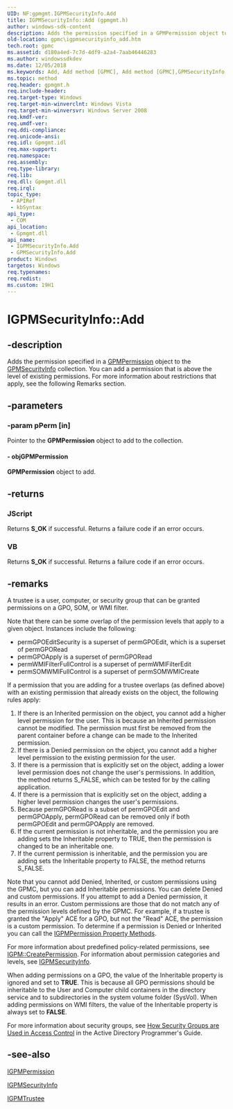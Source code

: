 ```yaml
---
UID: NF:gpmgmt.IGPMSecurityInfo.Add
title: IGPMSecurityInfo::Add (gpmgmt.h)
author: windows-sdk-content
description: Adds the permission specified in a GPMPermission object to the GPMSecurityInfo collection. You can add a permission that is above the level of existing permissions. For more information about restrictions that apply, see the following Remarks section.
old-location: gpmc\igpmsecurityinfo_add.htm
tech.root: gpmc
ms.assetid: d180a4ed-7c7d-4df9-a2a4-7aab46446283
ms.author: windowssdkdev
ms.date: 12/05/2018
ms.keywords: Add, Add method [GPMC], Add method [GPMC],GPMSecurityInfo class, Add method [GPMC],IGPMSecurityInfo interface, GPMSecurityInfo class [GPMC],Add method, IGPMSecurityInfo interface [GPMC],Add method, IGPMSecurityInfo.Add, IGPMSecurityInfo::Add, _win32_igpmsecurityinfo_add, gpmc.igpmsecurityinfo_add, gpmgmt/IGPMSecurityInfo::Add
ms.topic: method
req.header: gpmgmt.h
req.include-header: 
req.target-type: Windows
req.target-min-winverclnt: Windows Vista
req.target-min-winversvr: Windows Server 2008
req.kmdf-ver: 
req.umdf-ver: 
req.ddi-compliance: 
req.unicode-ansi: 
req.idl: Gpmgmt.idl
req.max-support: 
req.namespace: 
req.assembly: 
req.type-library: 
req.lib: 
req.dll: Gpmgmt.dll
req.irql: 
topic_type:
 - APIRef
 - kbSyntax
api_type:
 - COM
api_location:
 - Gpmgmt.dll
api_name:
 - IGPMSecurityInfo.Add
 - GPMSecurityInfo.Add
product: Windows
targetos: Windows
req.typenames: 
req.redist: 
ms.custom: 19H1
---
```


# IGPMSecurityInfo::Add


## -description


Adds the permission specified in a 
<a href="https://docs.microsoft.com/previous-versions/windows/desktop/api/gpmgmt/nn-gpmgmt-igpmpermission">GPMPermission</a> object to the 
<a href="https://docs.microsoft.com/previous-versions/windows/desktop/api/gpmgmt/nn-gpmgmt-igpmsecurityinfo">GPMSecurityInfo</a> collection. You can add a permission that is above the level of existing permissions. For more information about restrictions that apply, see the following Remarks section.


## -parameters




### -param pPerm [in]

Pointer to the <b>GPMPermission</b> object to add to the collection.


#### - objGPMPermission

<b>GPMPermission</b> object to add.


## -returns



<h3>JScript</h3>
Returns <b>S_OK</b> if successful. Returns a failure code if an error occurs.

<h3>VB</h3>
Returns <b>S_OK</b> if successful. Returns a failure code if an error occurs.




## -remarks



A trustee is a user, computer, or security group that can be granted permissions on a GPO, SOM, or WMI filter.

Note that there can be some overlap of the permission levels that apply to a given object. Instances include the following:

<ul>
<li>permGPOEditSecurity is a superset of permGPOEdit, which is a superset of permGPORead</li>
<li>permGPOApply is a superset of permGPORead</li>
<li>permWMIFilterFullControl is a superset of permWMIFilterEdit</li>
<li>permSOMWMIFullControl is a superset of permSOMWMICreate</li>
</ul>
If a permission that you are adding for a trustee overlaps (as defined above) with an existing permission that already exists on the object, the following rules apply:

<ol>
<li>If there is an Inherited permission on the object, you cannot add a higher level permission for the user. This is because an Inherited permission cannot be modified. The permission must first be removed from the parent container before a change can be made to the Inherited permission.</li>
<li>If there is a Denied permission on the object, you cannot add a higher level permission to the existing permission for the user.</li>
<li>If there is a permission that is explicitly set on the object, adding a lower level permission does not change the user's permissions. In addition, the method returns S_FALSE, which can be tested for by the calling application.</li>
<li>If there is a permission that is explicitly set on the object, adding a higher level permission changes the user's permissions.</li>
<li>Because permGPORead is a subset of permGPOEdit and permGPOApply, permGPORead can be removed only if both permGPOEdit and permGPOApply are removed.</li>
<li>If the current permission is not inheritable, and the permission you are adding sets the Inheritable property to TRUE, then the permission is changed to be an inheritable one.</li>
<li>If the current permission is inheritable, and the permission you are adding sets the Inheritable property to FALSE, the method returns S_FALSE.</li>
</ol>
Note that you cannot add Denied, Inherited, or custom permissions using the GPMC, but you can add Inheritable permissions. You can delete Denied and custom permissions. If you attempt to add a Denied permission, it results in an error. Custom permissions are those that do not match any of the permission levels defined by the GPMC. For example, if a trustee is granted the "Apply" ACE for a GPO, but not the "Read" ACE, the permission is a custom permission. To determine if a permission is Denied or Inherited you can call the 
<a href="https://docs.microsoft.com/previous-versions/windows/desktop/gpmc/igpmpermission-property-methods">IGPMPermission Property Methods</a>.

For more information about predefined policy-related permissions, see 
<a href="https://docs.microsoft.com/previous-versions/windows/desktop/api/gpmgmt/nf-gpmgmt-igpm-createpermission">IGPM::CreatePermission</a>. For information about permission categories and levels, see 
<a href="https://docs.microsoft.com/previous-versions/windows/desktop/api/gpmgmt/nn-gpmgmt-igpmsecurityinfo">IGPMSecurityInfo</a>.

When adding permissions on a GPO, the value of the Inheritable property is ignored and set to <b>TRUE</b>. This is because all GPO permissions should be inheritable to the User and Computer child containers in the directory service and to subdirectories in the system volume folder (SysVol). When adding permissions on WMI filters, the value of the Inheritable property is always set to <b>FALSE</b>.

For more information about security groups, see 
<a href="https://docs.microsoft.com/windows/desktop/AD/how-security-groups-are-used-in-access-control">How Security Groups are Used in Access Control</a> in the Active Directory Programmer's Guide.




## -see-also




<a href="https://docs.microsoft.com/previous-versions/windows/desktop/api/gpmgmt/nn-gpmgmt-igpmpermission">IGPMPermission</a>



<a href="https://docs.microsoft.com/previous-versions/windows/desktop/api/gpmgmt/nn-gpmgmt-igpmsecurityinfo">IGPMSecurityInfo</a>



<a href="https://docs.microsoft.com/previous-versions/windows/desktop/api/gpmgmt/nn-gpmgmt-igpmtrustee">IGPMTrustee</a>
 

 

